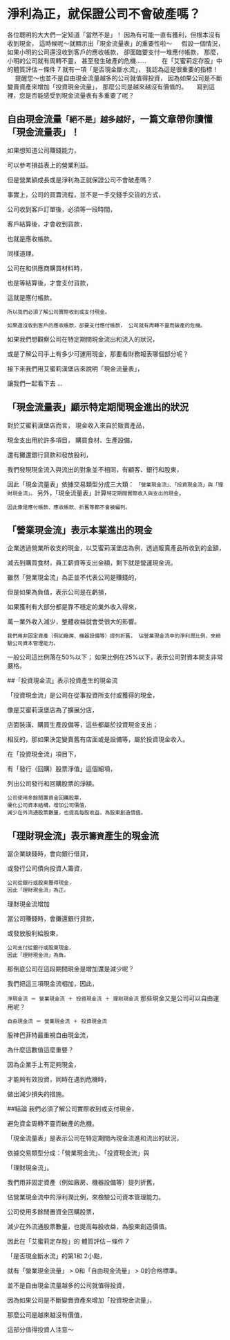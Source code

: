 # 淨利為正，就保證公司不會破產嗎？


各位聰明的大大們一定知道「當然不是」！
因為有可能一直有獲利，但根本沒有收到現金，
這時候呢～就顯示出「現金流量表」的重要性啦～
　
假設一個情況，
如果小明的公司還沒收到客戶的應收帳款，
卻面臨要支付一堆應付帳款，
那麼，小明的公司就有周轉不靈，
甚至發生破產的危機......　
　
在「艾蜜莉定存股」中的體質評估－條件 7
就有一項「是否現金斷水流」，
我認為這是很重要的指標！
　
提醒您～也並不是自由現金流量越多的公司就值得投資，
因為如果公司是不斷變賣資產來增加「投資現金流量」，
那麼公司是越來越沒有價值的。
　
寫到這裡，您是否能感受到現金流量表有多重要了呢？


## 自由現金流量`「絕不是」越多越好`，一篇文章帶你讀懂「現金流量表」！


如果想知道公司賺錢能力，

可以參考損益表上的營業利益。

但是營業額成長或是淨利為正就保證公司不會破產嗎？


事實上，公司的買賣流程，並不是一手交錢手交貨的方式，

公司收到客戶訂單後，必須等一段時間，

客戶結算後，才會收到貨款，

也就是應收帳款。

同樣道理，

公司在和供應商購買材料時，

也是等結算後，才會支付貨款，

這就是應付帳款。

`所以我們必須了解公司實際收到或支付現金。`

`如果還沒收到客戶的應收帳款，卻要支付應付帳款， 公司就有周轉不靈而破產的危機。`

如果我們想觀察公司在特定期間現金流出和流入的狀況，

或是了解公司手上有多少可運用現金，那要看財務報表哪個部分呢？

接下來我們用艾蜜莉漢堡店來說明「現金流量表」，

讓我們一起看下去 …


## 「現金流量表」顯示特定期間現金進出的狀況

對於艾蜜莉漢堡店而言， 現金收入來自於販賣產品，

現金支出用於許多項目， 購買食材、生產設備，

還有攤還銀行貸款和發放股利，

我們發現現金流入與流出的對象並不相同，有顧客、銀行和股東，

因此「現金流量表」依據交易類型分成三大類：
`「營業現金流」、「投資現金流」與「理財現金流」。`
另外，「現金流量表」計算`特定期間實際收入與支出的現金`，

`因此像是應付帳款、應收帳款、折舊等都不會被編列。`

## 「營業現金流」表示本業進出的現金

企業透過營業所收支的現金，以艾蜜莉漢堡店為例，透過販賣產品所收到的金額，

減去到購買食材，員工薪資等支出金額，剩下就是營運現金流。

雖然「營業現金流」為正並不代表公司是賺錢的，

但是如果為負值，表示公司是在虧損，

如果獲利有大部分都是靠不穩定的業外收入得來，

萬一業外收入減少，整體收益就會受很大的影響。

`我們用非固定資產（例如廠房、機器設備等）提列折舊，
佔營業現金流中的淨利潤比例，來檢驗公司資本管理能力。`

一般公司這比例落在50%以下；
如果比例在25%以下，表示公司對資本開支非常嚴格。


##「投資現金流」表示投資產生的現金流

「投資現金流」是公司在從事投資所支付或獲得的現金，

像是艾蜜莉漢堡店為了擴展分店，

店面裝潢、購買生產設備等，這些都屬於投資現金支出；

相反的，那如果決定變賣舊有店面或是設備等，屬於投資現金收入。

在「投資現金流」項目下，

有「發行（回購）股票淨值」這個細項，

列出公司發行和回購股票的淨額。

```
公司使用多餘閒置資金回購股票，
優化公司資本結構，增加公司價值，
減少在外流通股票數量，也提高每股收益，為股東創造價值。
```


## 「理財現金流」表示`籌資`產生的現金流

當企業缺錢時，會向銀行借貸，

或發行公司債向投資人籌資，

```
公司從銀行或股東獲得現金，
因此「理財現金流」為正。
```

理財現金流增加

當公司賺錢時，會攤還銀行貸款，

或發放股利給股東，

```
公司支付從銀行或股東現金，
因此「理財現金流」為負。
```

那倒底公司在這段期間現金是增加還是減少呢？

我們把這三項現金流相加，因此，

`淨現金流 ＝ 營業現金流 ＋ 投資現金流 ＋ 理財現金流`
那些現金又是公司可以自由運用呢？

`自由現金流 ＝ 營業現金流 ＋ 投資現金流`

股神巴菲特最重視自由現金流，

為什麼這數值這麼重要？

因為企業手上有足夠現金，

才能夠有效投資，同時在遇到危機時，

做出減少損失的措施。

 

##結論
我們必須了解公司實際收到或支付現金，

避免資金周轉不靈而破產的危機。

「現金流量表」是表示公司在特定期間內現金流進和流出的狀況，

依據交易類型分成：「營業現金流」、「投資現金流」與

「理財現金流」。

我們用非固定資產（例如廠房、機器設備等）提列折舊，

佔營業現金流中的淨利潤比例，來檢驗公司資本管理能力。

公司使用多餘閒置資金回購股票，

減少在外流通股票數量，也提高每股收益，為股東創造價值。

因此在「艾蜜莉定存股」的 體質評估－條件 7

「是否現金斷水流」的第1和 2小點，

就有「營業現金流量」 > 0和「自由現金流量」 > 0的合格標準。

並不是自由現金流量越多的公司就值得投資，

因為如果公司是不斷變賣資產來增加「投資現金流量」，

那麼公司是越來越沒有價值，

這部分值得投資人注意～


